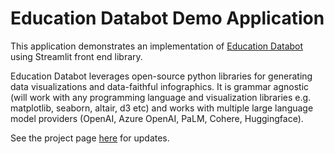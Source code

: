 # Education Databot Demo Application

This  application demonstrates an implementation of [Education Databot]([https://github.com/roy-saurabh/un-vision-ai]) using Streamlit front end library.

Education Databot leverages open-source python libraries for generating data visualizations and data-faithful infographics. It is grammar agnostic (will work with any programming language and visualization libraries e.g. matplotlib, seaborn, altair, d3 etc) and works with multiple large language model providers (OpenAI, Azure OpenAI, PaLM, Cohere, Huggingface). 

See the project page [here](https://github.com/roy-saurabh/un-vision-ai) for updates.
